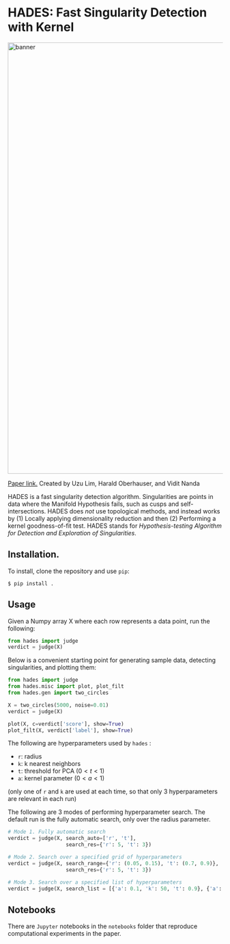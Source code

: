 # HADES: Fast Singularity Detection with Kernel

<img width="1008" alt="banner" src="https://github.com/uzulim/hades/assets/56029596/dc1956c7-da1c-4591-8118-014e690f5bc4">

[Paper link.](https://arxiv.org/abs/2311.04171) Created by Uzu Lim, Harald Oberhauser, and Vidit Nanda

HADES is a fast singularity detection algorithm. Singularities are points in data where the Manifold Hypothesis fails, such as cusps and self-intersections. HADES does *not* use topological methods, and instead works by (1) Locally applying dimensionality reduction and then (2) Performing a kernel goodness-of-fit test. HADES stands for *Hypothesis-testing Algorithm for Detection and Exploration of Singularities*.

## Installation.

To install, clone the repository and use `pip`:
```
$ pip install .
```

## Usage
Given a Numpy array X where each row represents a data point, run the following:
```python
from hades import judge
verdict = judge(X)
```
Below is a convenient starting point for generating sample data, detecting singularities, and plotting them:
```python
from hades import judge
from hades.misc import plot, plot_filt
from hades.gen import two_circles

X = two_circles(5000, noise=0.01)
verdict = judge(X)

plot(X, c=verdict['score'], show=True)
plot_filt(X, verdict['label'], show=True)
```
The following are hyperparameters used by `hades` :
- `r`: radius
- `k`: k nearest neighbors
- `t`: threshold for PCA ($0 < t < 1$)
- `a`: kernel parameter ($0 < a < 1$)

(only one of `r` and `k` are used at each time, so that only 3 hyperparameters are relevant in each run)

The following are 3 modes of performing hyperparameter search. The default run is the fully automatic search, only over the radius parameter.
```python
# Mode 1. Fully automatic search
verdict = judge(X, search_auto=['r', 't'], 
                   search_res={'r': 5, 't': 3})

# Mode 2. Search over a specified grid of hyperparameters
verdict = judge(X, search_range={'r': (0.05, 0.15), 't': (0.7, 0.9)}, 
                   search_res={'r': 5, 't': 3})

# Mode 3. Search over a specified list of hyperparameters
verdict = judge(X, search_list = [{'a': 0.1, 'k': 50, 't': 0.9}, {'a': 0.5, 'k': 50, 't': 0.9}, {'a': 0.9, 'k': 50, 't': 0.9}])
```

## Notebooks
There are `Jupyter` notebooks in the `notebooks` folder that reproduce computational experiments in the paper. 
